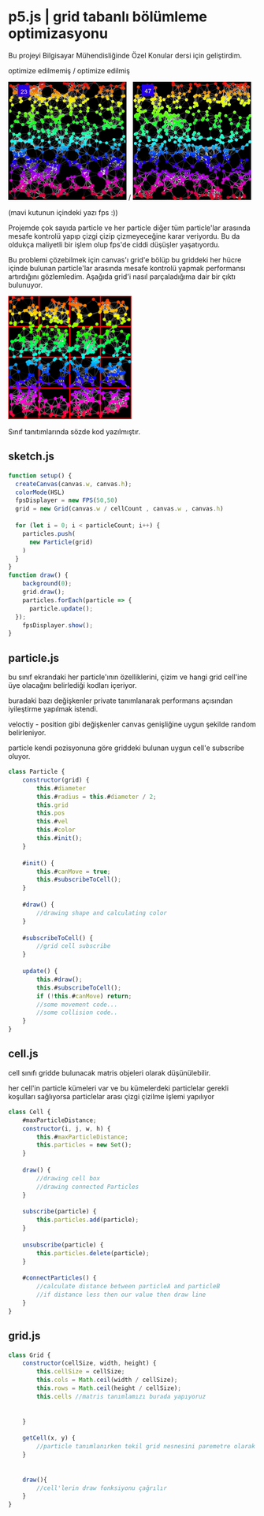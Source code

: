 # p5.js | grid tabanlı bölümleme optimizasyonu

Bu projeyi Bilgisayar Mühendisliğinde Özel Konular dersi için geliştirdim.

optimize edilmemiş                                            /                              optimize edilmiş 

![555 particles without optimization](img/555nonOptim-particle.gif) / ![555 particles optimization](img/555-particle-optimz.gif)

(mavi kutunun içindeki yazı fps :))

Projemde çok sayıda particle ve her particle diğer tüm particle'lar arasında mesafe kontrolü yapıp çizgi çizip çizmeyeceğine karar veriyordu. Bu da oldukça maliyetli bir işlem olup fps'de ciddi düşüşler yaşatıyordu.

Bu problemi çözebilmek için canvas'ı grid'e bölüp bu griddeki her hücre içinde bulunan particle'lar arasında mesafe kontrolü yapmak performansı artırdığını gözlemledim. Aşağıda grid'i nasıl parçaladığıma dair bir çıktı bulunuyor.

<img src="img/gridpartition.png" alt="grid-partition" width="250"/>

Sınıf tanıtımlarında sözde kod yazılmıştır.
## sketch.js


```javascript
function setup() {
  createCanvas(canvas.w, canvas.h);
  colorMode(HSL)
  fpsDisplayer = new FPS(50,50)
  grid = new Grid(canvas.w / cellCount , canvas.w , canvas.h)
  
  for (let i = 0; i < particleCount; i++) {
    particles.push(
      new Particle(grid)
    )
  }
}
function draw() {
    background(0);
    grid.draw();
    particles.forEach(particle => {
      particle.update();
  });
    fpsDisplayer.show();
}
```
## particle.js

bu sınıf ekrandaki her particle'ının özelliklerini, çizim ve hangi grid cell'ine üye olacağını belirlediği kodları içeriyor.

buradaki bazı değişkenler private tanımlanarak performans açısından iyileştirme yapılmak istendi.

veloctiy - position gibi değişkenler canvas genişliğine uygun şekilde random belirleniyor.

particle kendi pozisyonuna göre griddeki bulunan uygun cell'e subscribe oluyor.


```javascript
class Particle {
    constructor(grid) {
        this.#diameter
        this.#radius = this.#diameter / 2;
        this.grid
        this.pos 
        this.#vel
        this.#color
        this.#init();
    }

    #init() {
        this.#canMove = true;
        this.#subscribeToCell();
    }

    #draw() {
        //drawing shape and calculating color
    }

    #subscribeToCell() {
        //grid cell subscribe
    }

    update() {
        this.#draw();
        this.#subscribeToCell();
        if (!this.#canMove) return;
        //some movement code...
        //some collision code..
    }
}
```

  
## cell.js

cell sınıfı gridde bulunacak matris objeleri olarak düşünülebilir.

her cell'in particle kümeleri var ve bu kümelerdeki particlelar gerekli koşulları sağlıyorsa particlelar arası çizgi çizilme işlemi yapılıyor

```javascript
class Cell {
    #maxParticleDistance;
    constructor(i, j, w, h) {
        this.#maxParticleDistance;
        this.particles = new Set();
    }

    draw() {
        //drawing cell box
        //drawing connected Particles
    }

    subscribe(particle) {
        this.particles.add(particle);
    }

    unsubscribe(particle) {
        this.particles.delete(particle);
    }

    #connectParticles() {
        //calculate distance between particleA and particleB
        //if distance less then our value then draw line
    }
}
```
## grid.js

```javascript
class Grid {
    constructor(cellSize, width, height) {
        this.cellSize = cellSize;
        this.cols = Math.ceil(width / cellSize);
        this.rows = Math.ceil(height / cellSize);
        this.cells //matris tanımlamızı burada yapıyoruz

        
    }

    getCell(x, y) {
        //particle tanımlanırken tekil grid nesnesini paremetre olarak alır ve getCell fonksiyonuyla dünyadaki yerini belirler
    }


    draw(){
        //cell'lerin draw fonksiyonu çağrılır
    }
}
```

